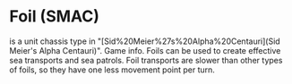 # Foil (SMAC)

 is a unit chassis type in "[Sid%20Meier%27s%20Alpha%20Centauri](Sid Meier's Alpha Centauri)".
Game info.
Foils can be used to create effective sea transports and sea patrols. Foil transports are slower than other types of foils, so they have one less movement point per turn.
